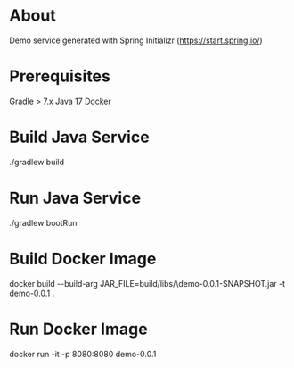 # About

Demo service generated with Spring Initializr (https://start.spring.io/)

# Prerequisites

Gradle > 7.x
Java 17
Docker

# Build Java Service

./gradlew build

# Run Java Service

./gradlew bootRun

# Build Docker Image

docker build --build-arg JAR_FILE=build/libs/\demo-0.0.1-SNAPSHOT.jar -t demo-0.0.1 .

# Run Docker Image

docker run -it -p 8080:8080 demo-0.0.1